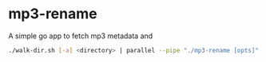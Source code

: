 # mp3-rename
A simple go app to fetch mp3 metadata and 

```bash
./walk-dir.sh [-a] <directory> | parallel --pipe "./mp3-rename [opts]"
```
